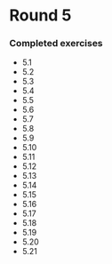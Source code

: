 # Round 5

### Completed exercises


* 5.1
* 5.2
* 5.3
* 5.4
* 5.5
* 5.6
* 5.7
* 5.8
* 5.9
* 5.10
* 5.11
* 5.12
* 5.13
* 5.14
* 5.15
* 5.16
* 5.17
* 5.18
* 5.19
* 5.20
* 5.21
